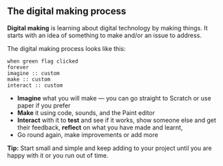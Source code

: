 ## The digital making process

**Digital making** is learning about digital technology by making things. It starts with an idea of something to make and/or an issue to address.

The digital making process looks like this: 

```blocks3
when green flag clicked
forever
imagine :: custom
make :: custom
interact :: custom
```
+ **Imagine** what you will make — you can go straight to Scratch or use paper if you prefer
+ **Make** it using code, sounds, and the Paint editor
+ **Interact** with it to **test** and see if it works, show someone else and get their feedback, **reflect** on what you have made and learnt, 
+ Go round again, make improvements or add more

**Tip:** Start small and simple and keep adding to your project until you are happy with it or you run out of time. 
